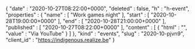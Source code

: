 {
  "date" : "2020-10-27T08:22:00+0000",
  "deleted" : false,
  "h" : "h-event",
  "properties" : {
    "name" : [ "Work games night" ],
    "start" : [ "2020-10-28T19:00:00+0000" ],
    "end" : [ "2020-10-28T21:00:00+0000" ],
    "published" : [ "2020-10-27T08:22:00+0000" ],
    "content" : [ {
      "html" : "",
      "value" : "Via YouTube"
    } ]
  },
  "kind" : "events",
  "slug" : "2020-10-pjvn9",
  "client_id" : "https://indigenous.realize.be"
}
